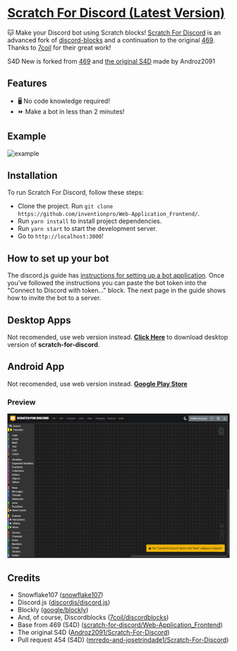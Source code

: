 # [Scratch For Discord (Latest Version)](https://scratch-for-discord.com)

🐱 Make your Discord bot using Scratch blocks! [Scratch For Discord](https://scratch-for-discord.com) is an advanced fork of [discord-blocks](https://discordblocks.leondrolio.com/) and a continuation to the original [469](https://github.com/scratch-for-discord/Web-Application_Frontend/). Thanks to [7coil](https://github.com/7coil) for their great work!

S4D New is forked from [469](https://github.com/scratch-for-discord/Web-Application_Frontend/) and [the original S4D](https://scratch-for-discord.netlify.app) made by Androz2091
## Features

* 🖥️ No code knowledge required!  
* ⏩ Make a bot in less than 2 minutes!  

## Example 

![example](./examples/example2.png)

## Installation

To run Scratch For Discord, follow these steps:

* Clone the project. Run `git clone https://github.com/inventionpro/Web-Application_Frontend/`.
* Run `yarn install` to install project dependencies.
* Run `yarn start` to start the development server.
* Go to `http://localhost:3000`!

## How to set up your bot

The discord.js guide has [instructions for setting up a bot application](https://discordjs.guide/preparations/setting-up-a-bot-application.html#creating-your-bot). Once you've followed the instructions you can paste the bot token into the "Connect to Discord with token..." block. The next page in the guide shows how to invite the bot to a server.

## Desktop Apps
Not recomended, use web version instead.
**[Click Here](https://androz2091.github.io/scratch-for-discord/download/index.html)** to download desktop version of **scratch-for-discord**.

## Android App
Not recomended, use web version instead.
**[Google Play Store](https://play.google.com/store/apps/details?id=com.snowflakestudio.scratchfordiscord)**

### Preview
![preview](./examples/preview.png)

## Credits

* Snowflake107 ([snowflake107](https://github.com/Snowflake107))
* Discord.js ([discordjs/discord.js](https://github.com/discordjs/discord.js))
* Blockly ([google/blockly](https://github.com/google/blockly))
* And, of course, Discordblocks ([7coil/discordblocks](https://github.com/7coil/discord-blocks))
* Base from 469 (S4D) ([scratch-for-discord/Web-Application_Frontend](https://github.com/scratch-for-discord/Web-Application_Frontend/))
* The original S4D ([Androz2091/Scratch-For-Discord](https://github.com/Androz2091/scratch-for-discord/))
* Pull request 454 (S4D) ([mrredo-and-josetrindade1/Scratch-For-Discord](https://github.com/mrredo-and-josetrindade1/scratch-for-discord))
